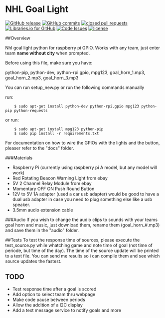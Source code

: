 # NHL Goal Light

[![GitHub release](https://img.shields.io/github/release/arim215/NHL_goal_light.svg)](https://github.com/arim215/nhl_goal_light/releases)
[![GitHub commits](https://img.shields.io/github/commits-since/arim215/NHL_goal_light/v1.1.svg)](https://github.com/arim215/nhl_goal_light/commits/master)
[![closed pull requests](https://img.shields.io/github/issues-pr-closed/arim215/NHL_goal_light.svg)](https://github.com/arim215/nhl_goal_light/pulls?q=is%3Apr+is%3Aclosed)
[![Libraries.io for GitHub](https://img.shields.io/librariesio/github/arim215/NHL_goal_light.svg?maxAge=2592000)](https://github.com/arim215/nhl_goal_light/blob/master/requirements.txt)
[![Code Issues](https://www.quantifiedcode.com/api/v1/project/c0f4d36de7234c45bb7689af5a35c7ec/badge.svg)](https://www.quantifiedcode.com/app/project/c0f4d36de7234c45bb7689af5a35c7ec)
[![license](https://img.shields.io/github/license/arim215/NHL_goal_light.svg)](https://github.com/arim215/nhl_goal_light/blob/master/LICENSE)

##Overview

Nhl goal light python for raspberry pi GPIO. Works with any team, just enter team **name without city** when prompted.

Before using this file, make sure you have:

python-pip, python-dev, python-rpi.gpio, mpg123, goal_horn_1.mp3, goal_horn_2.mp3, goal_horn_3.mp3

You can run setup_new.py or run the following commands manually

run:

        $ sudo apt-get install python-dev python-rpi.gpio mpg123 python-pip python-requests
or run:

        $ sudo apt-get install mpg123 python-pip
        $ sudo pip install -r requirements.txt

For documentation on how to wire the GPIOs with the lights and the button, pleaser refer to the "docs" folder.

###Materials

* Raspberry Pi (currently using raspberry pi A model, but any model will work)
* Red Rotating Beacon Warning Light from ebay
* 5V 2 Channel Relay Module from ebay
* Momentary OFF ON Push Round Button
* 12V to 5V 1A adapter (used a car usb adapter) would be good to have a dual usb adapter in case you need to plug something else like a usb speaker.
* 3.5mm audio extension cable

###Audio
If you wish to change the audio clips to sounds with your teams goal horn and music, just download them, rename them (goal_horn_#.mp3) and save them in the "audio" folder.

##Tests
To test the response time of sources, please execute the test_source.py while whatching game and note time of goal (not time of periode, but time of the day). The time of the source update will be printed to a text file. You can send me results so i can compile them and see which source updates the fastest.

## TODO
* Test response time after a goal is scored
* Add option to select team thru webpage
* Make code pause between periods
* Allow the addition of a I2C display
* Add a text message service to notify goals and more
